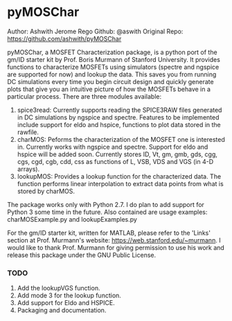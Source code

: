# pyMOSChar
Author: Ashwith Jerome Rego 
Github: @aswith
Original Repo: https://github.com/ashwith/pyMOSChar

pyMOSChar, a MOSFET Characterization package, is a python port of the gm/ID
starter kit by Prof. Boris Murmann of Stanford University. It provides
functions to characterize MOSFETs using simulators (spectre and ngspice are
supported for now) and lookup the data.  This saves you from running DC
simulations every time you begin circuit design and quickly generate plots that
give you an intuitive picture of how the MOSFETs behave in a particular
process. There are three modules available:

1. spice3read: Currently supports reading the SPICE3RAW files generated in DC
simulations by ngspice and spectre. Features to be implemented include support
for eldo and hspice, functions to plot data stored in the rawfile.
2. charMOS: Peforms the characterization of the MOSFET one is interested in. 
Currently works with ngspice and spectre. Support for eldo and hspice will be 
added soon. Currently stores ID, Vt, gm, gmb, gds, cgg, cgs, cgd, cgb, cdd, css
as functions of L, VSB, VDS and VGS (in 4-D arrays).
3. lookupMOS: Provides a lookup function for the characterized data. The 
function performs linear interpolation to extract data points from what is 
stored by charMOS.

The package works only with Python 2.7. I do plan to add support for Python 3
some time in the future. Also contained are usage examples: charMOSExample.py
and lookupExamples.py

For the gm/ID starter kit, written for MATLAB, please refer to the 'Links'
section at Prof. Murmann's website: https://web.stanford.edu/~murmann. I would
like to thank Prof. Murmann for giving permission to use his work and release
this package under the GNU Public License.

### TODO
1. Add the lookupVGS function.
2. Add mode 3 for the lookup function.
3. Add support for Eldo and HSPICE.
4. Packaging and documentation.
